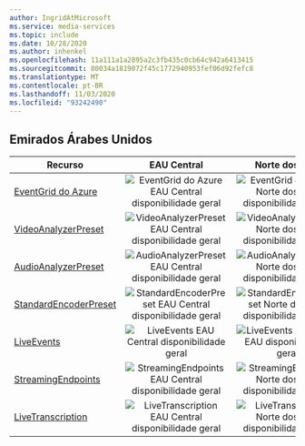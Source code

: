 ```yaml
---
author: IngridAtMicrosoft
ms.service: media-services
ms.topic: include
ms.date: 10/28/2020
ms.author: inhenkel
ms.openlocfilehash: 11a111a1a2895a2c3fb435c0cb64c942a6413415
ms.sourcegitcommit: 80034a1819072f45c1772940953fef06d92fefc8
ms.translationtype: MT
ms.contentlocale: pt-BR
ms.lasthandoff: 11/03/2020
ms.locfileid: "93242490"
---
```

<!--Feature availability in region-->
## <a name="united-arab-emirates"></a>Emirados Árabes Unidos

| Recurso | EAU Central | Norte dos EAU |
| --- | :---: | :---: |
| [EventGrid do Azure](../reacting-to-media-services-events.md) |![EventGrid do Azure EAU Central disponibilidade geral](../media/azure-clouds-regions/ga.svg)  |![EventGrid do Azure Norte dos EAU disponibilidade geral](../media/azure-clouds-regions/ga.svg) |
| [VideoAnalyzerPreset](../analyzing-video-audio-files-concept.md) |![VideoAnalyzerPreset EAU Central disponibilidade geral](../media/azure-clouds-regions/ga.svg)  | ![VideoAnalyzerPreset Norte dos EAU disponibilidade geral](../media/azure-clouds-regions/ga.svg) |
| [AudioAnalyzerPreset](../analyzing-video-audio-files-concept.md) |![AudioAnalyzerPreset EAU Central disponibilidade geral](../media/azure-clouds-regions/ga.svg)  | ![AudioAnalyzerPreset Norte dos EAU disponibilidade geral](../media/azure-clouds-regions/ga.svg) |
| [StandardEncoderPreset](../encoding-concept.md) |![StandardEncoderPreset EAU Central disponibilidade geral](../media/azure-clouds-regions/ga.svg)  | ![StandardEncoderPreset Norte dos EAU disponibilidade geral](../media/azure-clouds-regions/ga.svg) |
| [LiveEvents](../live-streaming-overview.md) |![LiveEvents EAU Central disponibilidade geral](../media/azure-clouds-regions/ga.svg)  | ![LiveEvents Norte dos EAU disponibilidade geral](../media/azure-clouds-regions/ga.svg) |
| [StreamingEndpoints](../streaming-endpoint-concept.md) |![StreamingEndpoints EAU Central disponibilidade geral](../media/azure-clouds-regions/ga.svg) | ![StreamingEndpoints Norte dos EAU disponibilidade geral](../media/azure-clouds-regions/ga.svg) |
| [LiveTranscription](../live-transcription.md) |![LiveTranscription EAU Central disponibilidade geral](../media/azure-clouds-regions/ga.svg) |![LiveTranscription Norte dos EAU disponibilidade geral](../media/azure-clouds-regions/ga.svg) |
